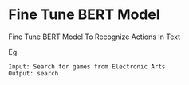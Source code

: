 # Fine Tune BERT Model

Fine Tune BERT Model To Recognize Actions In Text

Eg:

```
Input: Search for games from Electronic Arts
Output: search
```